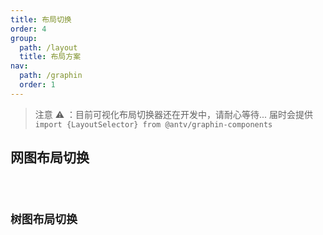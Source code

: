```yaml
---
title: 布局切换
order: 4
group:
  path: /layout
  title: 布局方案
nav:
  path: /graphin
  order: 1
---
```


> 注意 ⚠️ ：目前可视化布局切换器还在开发中，请耐心等待... 届时会提供`import {LayoutSelector} from @antv/graphin-components`

## 网图布局切换

<code src='./demos/network.tsx'>

## 树图布局切换

<code src='./demos/tree.tsx'>
